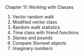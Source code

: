 Chapter 11: Working with Classes
1. Vector random walk
2. Modified vector class
3. Random walk statistics
4. Time class with friend functions
5. Stones and pounds
6. Compare Stonewt objects
7. Imaginary numbers
